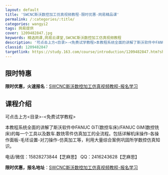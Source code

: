 ```yaml
---
layout: default
title: 'SWCNC斯沃数控加工仿真视频教程-限时优惠-网易精品课'
permalink: /:categories/:title/
categories: wangyi2
tags: 网易提供
cover: 1209482847.jpg
keywords: 精选网课,网易云课堂,SWCNC斯沃数控加工仿真视频教程
description: '可点击上方<目录>-<免费试学教程>本教程系统全面的讲解了斯沃软件中FANUC0iT(数控车床)/FANUC0iM(数控'
classid: 1209482847
targetlink: https://study.163.com/course/introduction/1209482847.htm?share=1&shareId=1025206652&utm_campaign=share&utm_medium=iphoneShare&utm_source=&utm_u=1025206652
---
```


## 限时特惠

**限时优惠，火速报名**：[SWCNC斯沃数控加工仿真视频教程-报名学习](https://study.163.com/course/introduction/1209482847.htm?share=1&shareId=1025206652&utm_campaign=share&utm_medium=iphoneShare&utm_source=&utm_u=1025206652)

## 课程介绍

可点击上方<目录>-<免费试学教程>

本教程系统全面的讲解了斯沃软件中FANUC 0iT(数控车床)/FANUC 0iM(数控铣床)的每一个工具以及数车.数铣零件仿真加工的全流程。包括详解机床操作-各操作面板-毛坯设置-对刀操作-仿真加工等，利用大量综合案例巩固所学数控仿真知识。

电话/微信：15828273844【芝麻思】  QQ：2416243628【芝麻思】

**限时优惠，报名地址**：[SWCNC斯沃数控加工仿真视频教程-报名学习](https://study.163.com/course/introduction/1209482847.htm?share=1&shareId=1025206652&utm_campaign=share&utm_medium=iphoneShare&utm_source=&utm_u=1025206652)

